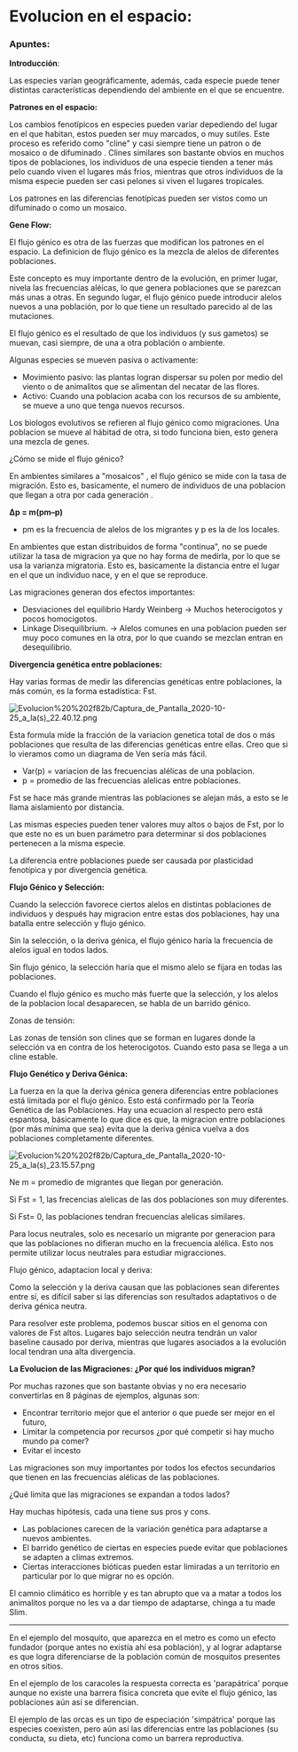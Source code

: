 # Evolucion en el espacio:

### Apuntes:

**Introducción**:

Las especies  varían geográficamente, además, cada especie puede tener distintas características dependiendo del ambiente en el que se encuentre.

**Patrones en el espacio:**

Los cambios fenotípicos en especies pueden variar depediendo del lugar en el que habitan, estos  pueden ser muy marcados, o muy sutiles. Este proceso es referido como "cline" y casi siempre tiene un patron o de mosaico o de difuminado . Clines similares son bastante obvios en muchos tipos de poblaciones, los individuos de una especie tienden a tener más pelo cuando viven el lugares más frios, mientras que otros individuos de la misma especie pueden ser casi pelones si viven el lugares tropicales. 

Los patrones en las diferencias fenotípicas pueden ser vistos como un difuminado o como un mosaico.

**Gene Flow:**

El flujo génico es otra de las fuerzas que modifican los patrones en el espacio. La definicion de flujo génico es la mezcla de alelos de diferentes poblaciones.

Este concepto es muy importante dentro de la evolución, en primer lugar, nivela las frecuencias aléícas, lo que genera poblaciones que se parezcan más unas a otras. En segundo lugar, el flujo génico puede introducir alelos nuevos a una población, por lo que tiene un resultado parecido al de las mutaciones.

El flujo génico es el resultado de que los individuos (y sus gametos) se muevan, casi siempre, de una a otra población o ambiente. 

Algunas especies se mueven pasiva o activamente:

- Movimiento pasivo: las plantas logran dispersar su polen por medio del viento o de animalitos que se alimentan del necatar de las flores.
- Activo: Cuando una poblacion acaba con los recursos de su ambiente, se mueve a uno que tenga nuevos recursos.

Los biologos evolutivos se refieren al flujo génico como migraciones. Una poblacion se mueve al hábitad de otra, si todo funciona bien, esto genera una mezcla de genes.

¿Cómo se mide el flujo génico? 

En ambientes similares a "mosaicos" , el flujo génico se mide con la tasa de migración. Esto es, basicamente, el numero de individuos de una poblacion que llegan a otra por cada generación .

**Δp = m(pm–p)**

- pm es la frecuencia de alelos de los migrantes y p es la de los locales.

En ambientes que estan distribuidos de forma "continua", no se puede utilizar la tasa de migracion ya que no hay forma de medirla, por lo que se usa la varianza migratoria. Esto es, basicamente la distancia entre el lugar en el que un individuo nace, y en el que se reproduce. 

Las migraciones generan dos efectos importantes:

- Desviaciones del equilibrio Hardy Weinberg → Muchos heterocigotos y pocos homocigotos.
- Linkage Disequilibrium. → Alelos comunes en una poblacion pueden ser muy poco comunes en la otra, por lo que cuando se mezclan entran en desequilibrio.

**Divergencia genética entre poblaciones:**

Hay varias formas de medir las diferencias genéticas entre poblaciones, la más común, es la forma estadística: Fst.

![Evolucion%20%202f82b/Captura_de_Pantalla_2020-10-25_a_la(s)_22.40.12.png](Evolucion%20%202f82b/Captura_de_Pantalla_2020-10-25_a_la(s)_22.40.12.png)

Esta formula mide la fracción de la variacion genetica total de dos o más poblaciones que resulta de las diferencias genéticas entre ellas. Creo que si lo vieramos como un diagrama de Ven sería más fácil.

- Var(p) = variacion de las frecuencias alélicas de una poblacion.
- p =  promedio de las frecuencias alelicas entre poblaciones.

Fst se hace más grande mientras las poblaciones se alejan más, a esto se le llama aislamiento por distancia.

Las mismas especies pueden tener valores muy altos o bajos de Fst, por lo que este no es un buen parámetro para determinar si dos poblaciones pertenecen a la misma especie. 

La diferencia entre poblaciones puede ser causada por plasticidad fenotípica y por divergencia genética.

**Flujo Génico y Selección:**

Cuando la selección favorece ciertos alelos en distintas poblaciones de individuos y después hay migracion entre estas dos poblaciones, hay una batalla entre selección y flujo génico.

Sin la selección, o la deriva génica, el flujo génico haría la frecuencia de alelos igual en todos lados. 

Sin flujo génico, la selección haría que el mismo alelo se fijara en todas las poblaciones.

Cuando el flujo génico es mucho más fuerte que la selección, y los alelos de la poblacion local desaparecen, se habla de un barrido génico.

Zonas de tensión:

Las zonas de tensión son clines que se forman en lugares donde la selección va en contra de los heterocigotos. Cuando esto pasa se llega a un cline estable.

**Flujo Genético y Deriva Génica:**

La fuerza en la que la deriva génica genera diferencias entre poblaciones está limitada por el flujo génico. Esto está confirmado por la Teoría Genética de las Poblaciones. Hay una ecuacion al respecto pero está espantosa, básicamente lo que dice es que, la migracion entre poblaciones (por más mínima que sea) evita que la deriva génica vuelva a dos poblaciones completamente diferentes.

![Evolucion%20%202f82b/Captura_de_Pantalla_2020-10-25_a_la(s)_23.15.57.png](Evolucion%20%202f82b/Captura_de_Pantalla_2020-10-25_a_la(s)_23.15.57.png)

Ne m = promedio de migrantes que llegan por generación.

Si Fst = 1, las frecencias alelicas de las dos poblaciones son muy diferentes.

Si Fst= 0, las poblaciones tendran frecuencias alelicas similares.

Para locus neutrales, solo es necesario un migrante por generacion para que las poblaciones no difieran mucho en la frecuencia alélica. Esto nos permite utilizar locus neutrales para estudiar migracciones. 

Flujo génico, adaptacion local y deriva:

Como la selección y la deriva causan que las poblaciones sean diferentes entre sí, es difícil saber si las diferencias son resultados adaptativos o de deriva génica neutra. 

Para resolver este problema, podemos buscar sitios en el genoma con valores de Fst altos. Lugares bajo selección neutra tendrán un valor baseline causado por deriva, mientras que lugares asociados a la evolución local tendran una alta divergencia. 

**La Evolucion de las Migraciones: ¿Por qué los individuos migran?**

Por muchas razones que son bastante obvias y no era necesario convertirlas en 8 páginas de ejemplos, algunas son:

- Encontrar territorio mejor que el anterior o que puede ser mejor en el futuro,
- Limitar la competencia por recursos ¿por qué competir si hay mucho mundo pa comer?
- Evitar el incesto

Las migraciones son muy importantes por todos los efectos secundarios que tienen en las frecuencias alélicas de las poblaciones.

¿Qué limita que las migraciones se expandan a todos lados?

Hay muchas hipótesis, cada una tiene sus pros y cons.

- Las poblaciones carecen de la variación genética para adaptarse a nuevos ambientes.
- El barrido genético de ciertas en especies  puede evitar que poblaciones se adapten a climas extremos.
- Ciertas interacciones bióticas pueden estar limiradas a un territorio en particular por lo que migrar no es opción.

El camnio climático es horrible y es tan abrupto que va a matar a todos los animalitos porque no les va a dar tiempo de adaptarse, chinga a tu made Slim.

---

En el ejemplo del mosquito, que aparezca en el metro es como un efecto fundador (porque antes no existía ahí esa población), y al lograr adaptarse es que logra diferenciarse de la población común de mosquitos presentes en otros sitios.

En el ejemplo de los caracoles la respuesta correcta es 'parapátrica' porque aunque no existe una barrera física concreta que evite el flujo génico, las poblaciones aún así se diferencian.

El ejemplo de las orcas es un tipo de especiación 'simpátrica' porque las especies coexisten, pero aún así las diferencias entre las poblaciones (su conducta, su dieta, etc) funciona como un barrera reproductiva.
